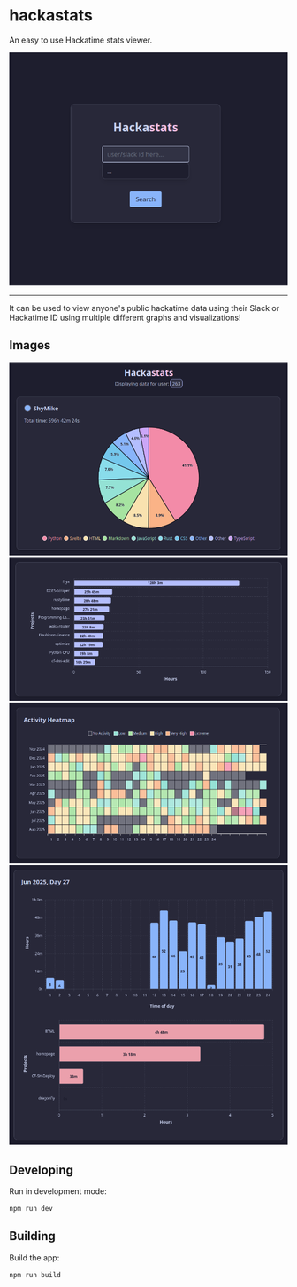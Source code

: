 # hackastats

An easy to use Hackatime stats viewer.

![homepage image](assets/homepage.png)

---

It can be used to view anyone's public hackatime data using their Slack or Hackatime ID using multiple different graphs and visualizations!

## Images

![languages image](assets/languages.png)
![projects image](assets/projects.png)
![heatmap image](assets/heatmap.png)
![daily image](assets/daily.png)

## Developing

Run in development mode:

```sh
npm run dev
```

## Building

Build the app:

```sh
npm run build
```
